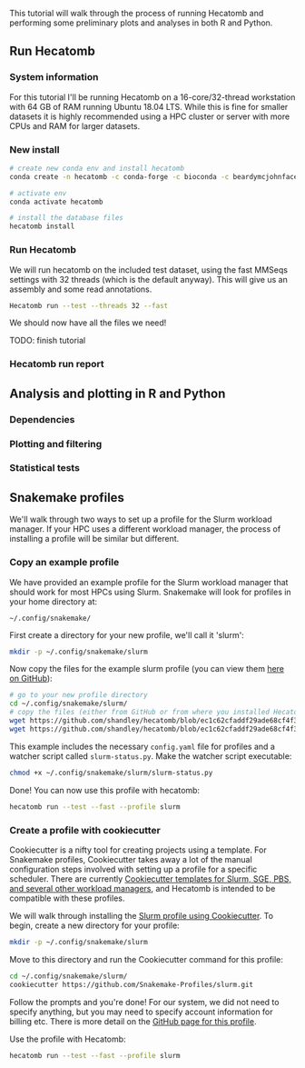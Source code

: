This tutorial will walk through the process of running Hecatomb and performing some preliminary plots and analyses in both R and Python.

## Run Hecatomb

### System information

For this tutorial I'll be running Hecatomb on a 16-core/32-thread workstation with 64 GB of RAM running Ubuntu 18.04 LTS.
While this is fine for smaller datasets it is highly recommended using a HPC cluster or server with more CPUs and RAM for larger datasets.

### New install

```bash
# create new conda env and install hecatomb
conda create -n hecatomb -c conda-forge -c bioconda -c beardymcjohnface hecatomb

# activate env
conda activate hecatomb

# install the database files
hecatomb install
```

### Run Hecatomb

We will run hecatomb on the included test dataset, using the fast MMSeqs settings with 32 threads 
(which is the default anyway). This will give us an assembly and some read annotations.

```bash
Hecatomb run --test --threads 32 --fast
```

We should now have all the files we need!

TODO: finish tutorial

### Hecatomb run report

## Analysis and plotting in R and Python

### Dependencies

### Plotting and filtering

### Statistical tests

## Snakemake profiles

We'll walk through two ways to set up a profile for the Slurm workload manager.
If your HPC uses a different workload manager, the process of installing a profile will be similar but different.

### Copy an example profile

We have provided an example profile for the Slurm workload manager that should work for most HPCs using Slurm.
Snakemake will look for profiles in your home directory at:

```text
~/.config/snakemake/
```

First create a directory for your new profile, we'll call it 'slurm':

```bash
mkdir -p ~/.config/snakemake/slurm
```

Now copy the files for the example slurm profile 
(you can view them [here on GitHub](https://github.com/shandley/hecatomb/blob/main/snakemake/profile/example_slurm/)):

```bash
# go to your new profile directory
cd ~/.config/snakemake/slurm/
# copy the files (either from GitHub or from where you installed Hecatomb)
wget https://github.com/shandley/hecatomb/blob/ec1c62cfaddf29ade68cf4f33f4991fa07f9e6e0/snakemake/profile/example_slurm/config.yaml
wget https://github.com/shandley/hecatomb/blob/ec1c62cfaddf29ade68cf4f33f4991fa07f9e6e0/snakemake/profile/example_slurm/slurm-status.py
```

This example includes the necessary `config.yaml` file for profiles and a watcher script called `slurm-status.py`.
Make the watcher script executable:

```bash
chmod +x ~/.config/snakemake/slurm/slurm-status.py
```

Done!
You can now use this profile with hecatomb:

```bash
hecatomb run --test --fast --profile slurm
```

### Create a profile with cookiecutter

Cookiecutter is a nifty tool for creating projects using a template.
For Snakemake profiles, Cookiecutter takes away a lot of the manual configuration steps involved with setting up a profile for a specific scheduler.
There are currently [Cookiecutter templates for Slurm, SGE, PBS, and several other workload managers](https://github.com/Snakemake-Profiles),
and Hecatomb is intended to be compatible with these profiles.

We will walk through installing the [Slurm profile using Cookiecutter](https://github.com/Snakemake-Profiles/slurm).
To begin, create a new directory for your profile:

```bash
mkdir -p ~/.config/snakemake/slurm
```

Move to this directory and run the Cookiecutter command for this profile:

```bash
cd ~/.config/snakemake/slurm/
cookiecutter https://github.com/Snakemake-Profiles/slurm.git
```

Follow the prompts and you're done!
For our system, we did not need to specify anything, but you may need to specify account information for billing etc.
There is more detail on the [GitHub page for this profile](https://github.com/Snakemake-Profiles/slurm).

Use the profile with Hecatomb:

```bash
hecatomb run --test --fast --profile slurm
```
